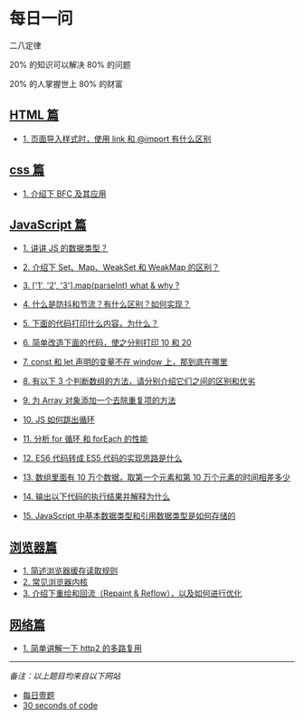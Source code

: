 <!--
 * @Author: your name
 * @Date: 2020-12-28 14:56:36
 * @LastEditTime: 2021-03-08 14:22:08
 * @LastEditors: Please set LastEditors
 * @Description: In User Settings Edit
 * @FilePath: \Github-Repositories\Interview-Questions\README.md
-->

# 每日一问

二八定律

20% 的知识可以解决 80% 的问题

20% 的人掌握世上 80% 的财富

## [HTML 篇](https://github.com/dishui1238/Interview-Questions/tree/main/HTML)

- [1. 页面导入样式时，使用 link 和 @import 有什么区别](https://github.com/dishui1238/Interview-Questions/tree/main/HTML#1-%E9%A1%B5%E9%9D%A2%E5%AF%BC%E5%85%A5%E6%A0%B7%E5%BC%8F%E6%97%B6%E4%BD%BF%E7%94%A8-link-%E5%92%8C-import-%E6%9C%89%E4%BB%80%E4%B9%88%E5%8C%BA%E5%88%AB)

## [css 篇](https://github.com/dishui1238/Interview-Questions/tree/main/CSS#css-%E7%AF%87)

- [1. 介绍下 BFC 及其应用](https://github.com/dishui1238/Interview-Questions/tree/main/CSS#%E4%BB%8B%E7%BB%8D%E4%B8%8B-bfc-%E5%8F%8A%E5%85%B6%E5%BA%94%E7%94%A8)

## [JavaScript 篇](https://github.com/dishui1238/Interview-Questions/tree/main/JavaScript)

- [1. 讲讲 JS 的数据类型？](https://github.com/dishui1238/Interview-Questions/tree/main/JavaScript#1-%E8%AE%B2%E8%AE%B2-js-%E7%9A%84%E6%95%B0%E6%8D%AE%E7%B1%BB%E5%9E%8B)

- [2. 介绍下 Set、Map、WeakSet 和 WeakMap 的区别？](https://github.com/dishui1238/Interview-Questions/tree/main/JavaScript#2-%E4%BB%8B%E7%BB%8D%E4%B8%8B-setmapweakset-%E5%92%8C-weakmap-%E7%9A%84%E5%8C%BA%E5%88%AB)

- [3. ['1', '2', '3'].map(parseInt) what & why ?](https://github.com/dishui1238/Interview-Questions/tree/main/JavaScript#3-1-2-3mapparseint-what--why-)

- [4. 什么是防抖和节流？有什么区别？如何实现？](https://github.com/dishui1238/Interview-Questions/tree/main/JavaScript#4-%E4%BB%80%E4%B9%88%E6%98%AF%E9%98%B2%E6%8A%96%E5%92%8C%E8%8A%82%E6%B5%81%E6%9C%89%E4%BB%80%E4%B9%88%E5%8C%BA%E5%88%AB%E5%A6%82%E4%BD%95%E5%AE%9E%E7%8E%B0)

- [5. 下面的代码打印什么内容，为什么？](https://github.com/dishui1238/Interview-Questions/tree/main/JavaScript#5-%E4%B8%8B%E9%9D%A2%E7%9A%84%E4%BB%A3%E7%A0%81%E6%89%93%E5%8D%B0%E4%BB%80%E4%B9%88%E5%86%85%E5%AE%B9%E4%B8%BA%E4%BB%80%E4%B9%88)

- [6. 简单改造下面的代码，使之分别打印 10 和 20](https://github.com/dishui1238/Interview-Questions/tree/main/JavaScript#6-%E7%AE%80%E5%8D%95%E6%94%B9%E9%80%A0%E4%B8%8B%E9%9D%A2%E7%9A%84%E4%BB%A3%E7%A0%81%E4%BD%BF%E4%B9%8B%E5%88%86%E5%88%AB%E6%89%93%E5%8D%B0-10-%E5%92%8C-20)

- [7. const 和 let 声明的变量不在 window 上，那到底在哪里](https://github.com/dishui1238/Interview-Questions/tree/main/JavaScript#7-const-%E5%92%8C-let-%E5%A3%B0%E6%98%8E%E7%9A%84%E5%8F%98%E9%87%8F%E4%B8%8D%E5%9C%A8-window-%E4%B8%8A%E9%82%A3%E5%88%B0%E5%BA%95%E5%9C%A8%E5%93%AA%E9%87%8C)

- [8. 有以下 3 个判断数组的方法，请分别介绍它们之间的区别和优劣](https://github.com/dishui1238/Interview-Questions/tree/main/JavaScript#8-%E6%9C%89%E4%BB%A5%E4%B8%8B-3-%E4%B8%AA%E5%88%A4%E6%96%AD%E6%95%B0%E7%BB%84%E7%9A%84%E6%96%B9%E6%B3%95%E8%AF%B7%E5%88%86%E5%88%AB%E4%BB%8B%E7%BB%8D%E5%AE%83%E4%BB%AC%E4%B9%8B%E9%97%B4%E7%9A%84%E5%8C%BA%E5%88%AB%E5%92%8C%E4%BC%98%E5%8A%A3)

- [9. 为 Array 对象添加一个去除重复项的方法](https://github.com/dishui1238/Interview-Questions/tree/main/JavaScript#9-%E4%B8%BA-array-%E5%AF%B9%E8%B1%A1%E6%B7%BB%E5%8A%A0%E4%B8%80%E4%B8%AA%E5%8E%BB%E9%99%A4%E9%87%8D%E5%A4%8D%E9%A1%B9%E7%9A%84%E6%96%B9%E6%B3%95)

- [10. JS 如何跳出循环](https://github.com/dishui1238/Interview-Questions/tree/main/JavaScript#10-js-%E5%A6%82%E4%BD%95%E8%B7%B3%E5%87%BA%E5%BE%AA%E7%8E%AF)

- [11. 分析 for 循环 和 forEach 的性能](https://github.com/dishui1238/Interview-Questions/tree/main/JavaScript#11-%E5%88%86%E6%9E%90-for-%E5%BE%AA%E7%8E%AF-%E5%92%8C-foreach-%E7%9A%84%E6%80%A7%E8%83%BD)

- [12. ES6 代码转成 ES5 代码的实现思路是什么](https://github.com/dishui1238/Interview-Questions/tree/main/JavaScript#12-es6-%E4%BB%A3%E7%A0%81%E8%BD%AC%E6%88%90-es5-%E4%BB%A3%E7%A0%81%E7%9A%84%E5%AE%9E%E7%8E%B0%E6%80%9D%E8%B7%AF%E6%98%AF%E4%BB%80%E4%B9%88)

- [13. 数组里面有 10 万个数据，取第一个元素和第 10 万个元素的时间相差多少](https://github.com/dishui1238/Interview-Questions/tree/main/JavaScript#13-%E6%95%B0%E7%BB%84%E9%87%8C%E9%9D%A2%E6%9C%89-10-%E4%B8%87%E4%B8%AA%E6%95%B0%E6%8D%AE%E5%8F%96%E7%AC%AC%E4%B8%80%E4%B8%AA%E5%85%83%E7%B4%A0%E5%92%8C%E7%AC%AC-10-%E4%B8%87%E4%B8%AA%E5%85%83%E7%B4%A0%E7%9A%84%E6%97%B6%E9%97%B4%E7%9B%B8%E5%B7%AE%E5%A4%9A%E5%B0%91)

- [14. 输出以下代码的执行结果并解释为什么](https://github.com/dishui1238/Interview-Questions/tree/main/JavaScript#14-%E8%BE%93%E5%87%BA%E4%BB%A5%E4%B8%8B%E4%BB%A3%E7%A0%81%E7%9A%84%E6%89%A7%E8%A1%8C%E7%BB%93%E6%9E%9C%E5%B9%B6%E8%A7%A3%E9%87%8A%E4%B8%BA%E4%BB%80%E4%B9%88)

- [15. JavaScript 中基本数据类型和引用数据类型是如何存储的](https://github.com/dishui1238/Interview-Questions/tree/main/JavaScript#15-javascript%E4%B8%AD%E5%9F%BA%E6%9C%AC%E6%95%B0%E6%8D%AE%E7%B1%BB%E5%9E%8B%E5%92%8C%E5%BC%95%E7%94%A8%E6%95%B0%E6%8D%AE%E7%B1%BB%E5%9E%8B%E6%98%AF%E5%A6%82%E4%BD%95%E5%AD%98%E5%82%A8%E7%9A%84)

## [浏览器篇](https://github.com/dishui1238/Interview-Questions/tree/main/Browser)

- [1. 简述浏览器缓存读取规则](https://github.com/dishui1238/Interview-Questions/tree/main/Browser#1-简述浏览器缓存读取规则)
- [2. 常见浏览器内核](https://github.com/dishui1238/Interview-Questions/tree/main/Browser#2-常见浏览器内核)
- [3. 介绍下重绘和回流（Repaint & Reflow），以及如何进行优化](https://github.com/dishui1238/Interview-Questions/tree/main/Browser#3%E4%BB%8B%E7%BB%8D%E4%B8%8B%E9%87%8D%E7%BB%98%E5%92%8C%E5%9B%9E%E6%B5%81repaint--reflow%E4%BB%A5%E5%8F%8A%E5%A6%82%E4%BD%95%E8%BF%9B%E8%A1%8C%E4%BC%98%E5%8C%96)

## [网络篇](https://github.com/dishui1238/Interview-Questions/tree/main/HTTP)

- [1. 简单讲解一下 http2 的多路复用](https://github.com/dishui1238/Interview-Questions/tree/main/HTTP#1-%E7%AE%80%E5%8D%95%E8%AE%B2%E8%A7%A3%E4%B8%80%E4%B8%8B-http2-%E7%9A%84%E5%A4%9A%E8%B7%AF%E5%A4%8D%E7%94%A8)

---

_备注：以上题目均来自以下网站_

- [每日壹题](https://muyiy.cn/question/)
- [30 seconds of code](https://www.30secondsofcode.org/)
